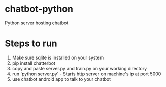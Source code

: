 # chatbot-python
Python server hosting chatbot

# Steps to run
1. Make sure sqlite is installed on your system
2. pip install chatterbot
3. copy and paste server.py and train.py on your working directory
4. run 'python server.py' - Starts http server on machine's ip at port 5000
5. use chatbot android app to talk to your chatbot
